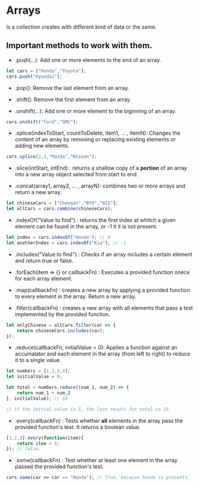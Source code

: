# Arrays

Is a collection creates with different kind of data or the same.

## Important methods to work with them.

- .push(...): Add one or more elements to the end of an array.

```javascript
let cars = ["Honda","Toyota"];
cars.push("Hyundai");
```

- .pop(): Remove the last element from an array.

- .shift(): Remove the first element from an array.

- .unshift(...): Add one or more element to the biginning of an array.

```javascript
cars.unshift("Ford","GMC");
```

- .splice(indexToStart, countToDelete, item1, ... , itemN): Changes the content of an array by removing or replacing existing elements or adding new elements.

```javascript
cars.splice(2,1,"Mazda","Nissan");
```

- .slice(intStart, intEnd) : returns a shallow copy of a **portion** of an array into a new array object selected from start to end. 

- .concat(array1, array2, ... , arrayN): combines two or more arrays and return a new array.

```js
let chineseCars = ["Changan","BYD","NIO"];
let allCars = cars.combine(chineseCars);
```

- .indexOf("Value to find") : returns the first index at whitch a given element can be found in the array, or -1 it it is not present.

```js
let index = cars.indexOf("Honda"); // 0
let anotherIndex = cars.indexOf("Kia"); // -1
```

- .includes("Value to find") : Checks if an array includes a certain element and return true or false.

- .forEach(item => {} or callbackFn) : Executes a provided function onece for each array element.

- .map(callbackFn) : creates a new array by applying a provided function to every element in the array. Return a new array. 

- .filter(callbackFn) : creates a new array with all elements that pass a test implemented by the provided function. 

```js
let onlyChinese = allCars.filter(car => {
    return chineseCars.includes(car);
});
```

- .reduce(callbackFn, initialValue = 0): Applies a function against an accumalator and each element in the array (from left to right) to reduce it to a single value.

```js
let numbers = [1,2,3,4];
let initialValue = 0;

let total = numbers.reduce((num_1, num_2) => {
    return num_1 + num_2
}, initialValue); // 10

// if the initial value is 5, the last result for total is 15
```

- .every(callbackFn) : Tests whether **all** elements in the array pass the provided function's test. It returns a boolean value.

```js
[1,2,3].every(function(item){
    return item > 5;
}); // false.
```

- .some(callbackFn) : Test whether at least one element in the array passed the provided function's test. 

```js
cars.some(car => car == "Honda"); // True, because honda is presents. 
```



